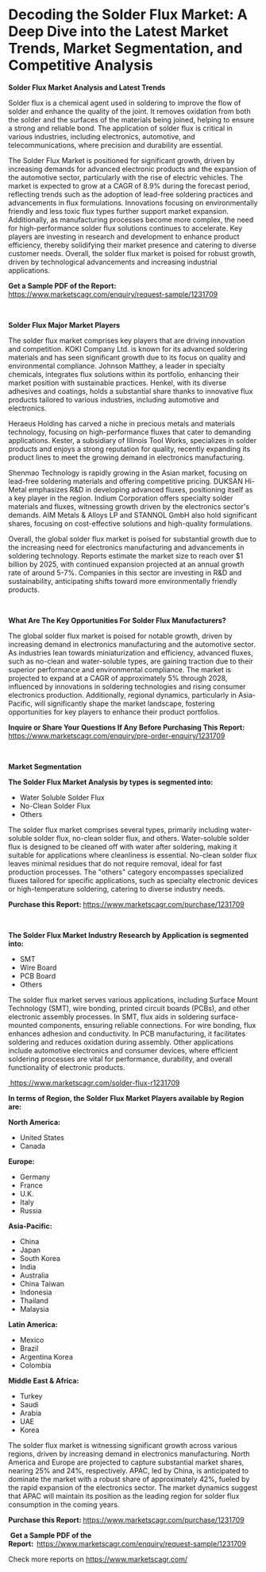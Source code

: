 <p><h1>Decoding the Solder Flux Market: A Deep Dive into the Latest Market Trends, Market Segmentation, and Competitive Analysis</h1></p><p><strong>Solder Flux Market Analysis and Latest Trends</strong></p>
<p><p>Solder flux is a chemical agent used in soldering to improve the flow of solder and enhance the quality of the joint. It removes oxidation from both the solder and the surfaces of the materials being joined, helping to ensure a strong and reliable bond. The application of solder flux is critical in various industries, including electronics, automotive, and telecommunications, where precision and durability are essential.</p><p>The Solder Flux Market is positioned for significant growth, driven by increasing demands for advanced electronic products and the expansion of the automotive sector, particularly with the rise of electric vehicles. The market is expected to grow at a CAGR of 8.9% during the forecast period, reflecting trends such as the adoption of lead-free soldering practices and advancements in flux formulations. Innovations focusing on environmentally friendly and less toxic flux types further support market expansion. Additionally, as manufacturing processes become more complex, the need for high-performance solder flux solutions continues to accelerate. Key players are investing in research and development to enhance product efficiency, thereby solidifying their market presence and catering to diverse customer needs. Overall, the solder flux market is poised for robust growth, driven by technological advancements and increasing industrial applications.</p></p>
<p><strong>Get a Sample PDF of the Report:&nbsp;</strong> <a href="https://www.marketscagr.com/enquiry/request-sample/1231709?utm_campaign=2945&utm_medium=2&utm_source=Github&utm_content=ia&utm_term=01042025&utm_id=solder-flux">https://www.marketscagr.com/enquiry/request-sample/1231709</a></p>
<p>&nbsp;</p>
<p><strong>Solder Flux Major Market Players</strong></p>
<p><p>The solder flux market comprises key players that are driving innovation and competition. KOKI Company Ltd. is known for its advanced soldering materials and has seen significant growth due to its focus on quality and environmental compliance. Johnson Matthey, a leader in specialty chemicals, integrates flux solutions within its portfolio, enhancing their market position with sustainable practices. Henkel, with its diverse adhesives and coatings, holds a substantial share thanks to innovative flux products tailored to various industries, including automotive and electronics.</p><p>Heraeus Holding has carved a niche in precious metals and materials technology, focusing on high-performance fluxes that cater to demanding applications. Kester, a subsidiary of Illinois Tool Works, specializes in solder products and enjoys a strong reputation for quality, recently expanding its product lines to meet the growing demand in electronics manufacturing.</p><p>Shenmao Technology is rapidly growing in the Asian market, focusing on lead-free soldering materials and offering competitive pricing. DUKSAN Hi-Metal emphasizes R&D in developing advanced fluxes, positioning itself as a key player in the region. Indium Corporation offers specialty solder materials and fluxes, witnessing growth driven by the electronics sector's demands. AIM Metals & Alloys LP and STANNOL GmbH also hold significant shares, focusing on cost-effective solutions and high-quality formulations.</p><p>Overall, the global solder flux market is poised for substantial growth due to the increasing need for electronics manufacturing and advancements in soldering technology. Reports estimate the market size to reach over $1 billion by 2025, with continued expansion projected at an annual growth rate of around 5-7%. Companies in this sector are investing in R&D and sustainability, anticipating shifts toward more environmentally friendly products.</p></p>
<p>&nbsp;</p>
<p><strong>What Are The Key Opportunities For Solder Flux Manufacturers?</strong></p>
<p><p>The global solder flux market is poised for notable growth, driven by increasing demand in electronics manufacturing and the automotive sector. As industries lean towards miniaturization and efficiency, advanced fluxes, such as no-clean and water-soluble types, are gaining traction due to their superior performance and environmental compliance. The market is projected to expand at a CAGR of approximately 5% through 2028, influenced by innovations in soldering technologies and rising consumer electronics production. Additionally, regional dynamics, particularly in Asia-Pacific, will significantly shape the market landscape, fostering opportunities for key players to enhance their product portfolios.</p></p>
<p><strong>Inquire or Share Your Questions If Any Before Purchasing This Report:</strong> <a href="https://www.marketscagr.com/enquiry/pre-order-enquiry/1231709?utm_campaign=2945&utm_medium=2&utm_source=Github&utm_content=ia&utm_term=01042025&utm_id=solder-flux">https://www.marketscagr.com/enquiry/pre-order-enquiry/1231709</a></p>
<p>&nbsp;</p>
<p><strong>Market Segmentation</strong></p>
<p><strong>The Solder Flux Market Analysis by types is segmented into:</strong></p>
<p><ul><li>Water Soluble Solder Flux</li><li>No-Clean Solder Flux</li><li>Others</li></ul></p>
<p><p>The solder flux market comprises several types, primarily including water-soluble solder flux, no-clean solder flux, and others. Water-soluble solder flux is designed to be cleaned off with water after soldering, making it suitable for applications where cleanliness is essential. No-clean solder flux leaves minimal residues that do not require removal, ideal for fast production processes. The "others" category encompasses specialized fluxes tailored for specific applications, such as specialty electronic devices or high-temperature soldering, catering to diverse industry needs.</p></p>
<p><strong>Purchase this Report:&nbsp;</strong><a href="https://www.marketscagr.com/purchase/1231709?utm_campaign=2945&utm_medium=2&utm_source=Github&utm_content=ia&utm_term=01042025&utm_id=solder-flux">https://www.marketscagr.com/purchase/1231709</a></p>
<p>&nbsp;</p>
<p><strong>The Solder Flux Market Industry Research by Application is segmented into:</strong></p>
<p><ul><li>SMT</li><li>Wire Board</li><li>PCB Board</li><li>Others</li></ul></p>
<p><p>The solder flux market serves various applications, including Surface Mount Technology (SMT), wire bonding, printed circuit boards (PCBs), and other electronic assembly processes. In SMT, flux aids in soldering surface-mounted components, ensuring reliable connections. For wire bonding, flux enhances adhesion and conductivity. In PCB manufacturing, it facilitates soldering and reduces oxidation during assembly. Other applications include automotive electronics and consumer devices, where efficient soldering processes are vital for performance, durability, and overall functionality of electronic products.</p></p>
<p><a href="https://www.marketscagr.com/solder-flux-r1231709?utm_campaign=2945&utm_medium=2&utm_source=Github&utm_content=ia&utm_term=01042025&utm_id=solder-flux">&nbsp;https://www.marketscagr.com/solder-flux-r1231709</a></p>
<p><strong>In terms of Region, the Solder Flux Market Players available by Region are:</strong></p>
<p>
    <p> <strong> North America: </strong>
        <ul>
            <li>United States</li>
            <li>Canada</li>
        </ul>
        </p> 
    <p> <strong> Europe: </strong>
        <ul>
            <li>Germany</li>
            <li>France</li>
            <li>U.K.</li>
            <li>Italy</li>
            <li>Russia</li>
        </ul>
        </p> 
    <p> <strong> Asia-Pacific: </strong>
        <ul>
            <li>China</li>
            <li>Japan</li>
            <li>South Korea</li>
            <li>India</li>
            <li>Australia</li>
            <li>China Taiwan</li>
            <li>Indonesia</li>
            <li>Thailand</li>
            <li>Malaysia</li>
        </ul>
        </p> 
    <p> <strong> Latin America: </strong>
        <ul>
            <li>Mexico</li>
            <li>Brazil</li>
            <li>Argentina Korea</li>
            <li>Colombia</li>
        </ul>
        </p> 
    <p> <strong> Middle East & Africa: </strong>
        <ul>
            <li>Turkey</li>
            <li>Saudi</li>
            <li>Arabia</li>
            <li>UAE</li>
            <li>Korea</li>
        </ul>
    </p>
    </p>
<p><p>The solder flux market is witnessing significant growth across various regions, driven by increasing demand in electronics manufacturing. North America and Europe are projected to capture substantial market shares, nearing 25% and 24%, respectively. APAC, led by China, is anticipated to dominate the market with a robust share of approximately 42%, fueled by the rapid expansion of the electronics sector. The market dynamics suggest that APAC will maintain its position as the leading region for solder flux consumption in the coming years.</p></p>
<p><strong>Purchase this Report: </strong><a href="https://www.marketscagr.com/purchase/1231709?utm_campaign=2945&utm_medium=2&utm_source=Github&utm_content=ia&utm_term=01042025&utm_id=solder-flux">https://www.marketscagr.com/purchase/1231709</a></p>
<p>&nbsp;<strong>Get a Sample PDF of the Report:&nbsp;&nbsp;</strong><a href="https://www.marketscagr.com/enquiry/request-sample/1231709?utm_campaign=2945&utm_medium=2&utm_source=Github&utm_content=ia&utm_term=01042025&utm_id=solder-flux">https://www.marketscagr.com/enquiry/request-sample/1231709</a></p>
<p><strong></strong></p>
<p>Check more reports on <a href="https://www.marketscagr.com/?utm_campaign=2945&utm_medium=2&utm_source=Github&utm_content=ia&utm_term=01042025&utm_id=solder-flux">https://www.marketscagr.com/</a></p>